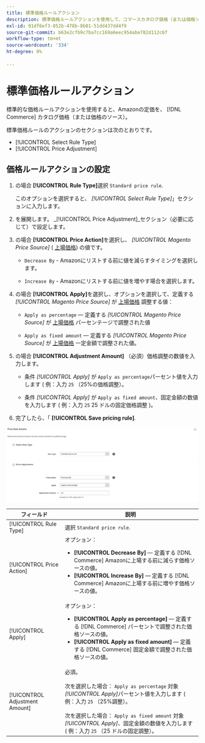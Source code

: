 ```yaml
---
title: 標準価格ルールアクション
description: 標準価格ルールアクションを使用して、コマースカタログ価格（または価格ソース）に対するAmazonの定価を増減します。
exl-id: 91df6ef3-852b-478b-8b01-51dd437dd4f9
source-git-commit: b63e2cfb9c7ba7cc169a6eec954abe782d112c6f
workflow-type: tm+mt
source-wordcount: '334'
ht-degree: 0%

---
```


# 標準価格ルールアクション

標準的な価格ルールアクションを使用すると、Amazonの定価を、 [!DNL Commerce] カタログ価格（または価格のソース）。

標準価格ルールのアクションのセクションは次のとおりです。

- [!UICONTROL Select Rule Type]
- [!UICONTROL Price Adjustment]

## 価格ルールアクションの設定

1. の場合 **[!UICONTROL Rule Type]**&#x200B;選択 `Standard price rule`.

   このオプションを選択すると、 _[!UICONTROL Select Rule Type]_」セクションに入力します。

1. を展開します。 _[!UICONTROL Price Adjustment]_セクション（必要に応じて）で設定します。

1. の場合 **[!UICONTROL Price Action]**&#x200B;を選択し、 *[!UICONTROL Magento Price Source]* ( [上場価格](./listing-price.md)) の値です。

   - `Decrease By` - Amazonにリストする前に値を減らすタイミングを選択します。

   - `Increase By` - Amazonにリストする前に値を増やす場合を選択します。

1. の場合 **[!UICONTROL Apply]**&#x200B;を選択し、オプションを選択して、定義する *[!UICONTROL Magento Price Source]* が [上場価格](./listing-price.md) 調整する値：

   - `Apply as percentage`  — 定義する *[!UICONTROL Magento Price Source]* が [上場価格](./listing-price.md) パーセンテージで調整された値

   - `Apply as fixed amount`  — 定義する *[!UICONTROL Magento Price Source]* が [上場価格](./listing-price.md) 一定金額で調整された値。

1. の場合 **[!UICONTROL Adjustment Amount]** （必須）価格調整の数値を入力します。

   - 条件 *[!UICONTROL Apply]* が `Apply as percentage`パーセント値を入力します ( 例：入力 `25` （25%の価格調整）。

   - 条件 *[!UICONTROL Apply]* が `Apply as fixed amount`、固定金額の数値を入力します ( 例：入力 `25` 25 ドルの固定価格調整 )。

1. 完了したら、「 **[!UICONTROL Save pricing rule]**.

![標準価格ルール](assets/ob-price-rule-action-standard-example.png)

| フィールド | 説明 |
|---|---|
| [!UICONTROL Rule Type] | 選択 `Standard price rule`. |
| [!UICONTROL Price Action] | オプション：<ul><li>**[!UICONTROL Decrease By]**  — 定義する [!DNL Commerce] Amazonに上場する前に減らす価格ソースの値。</li><li>**[!UICONTROL Increase By]**  — 定義する [!DNL Commerce] Amazonに上場する前に増やす価格ソースの値。</li></ul> |
| [!UICONTROL Apply] | オプション：<ul><li>**[!UICONTROL Apply as percentage]**  — 定義する [!DNL Commerce] パーセントで調整された価格ソースの値。</li><li>**[!UICONTROL Apply as fixed amount]**  — 定義する [!DNL Commerce] 固定金額で調整された価格ソースの値。</li></ul> |
| [!UICONTROL Adjustment Amount] | 必須。<br><br>次を選択した場合： `Apply as percentage` 対象 *[!UICONTROL Apply]*&#x200B;パーセント値を入力します ( 例：入力 `25` （25%調整）。<br><br>次を選択した場合： `Apply as fixed amount` 対象 *[!UICONTROL Apply]*、固定金額の数値を入力します ( 例：入力 `25` （25 ドルの固定調整）。 |
